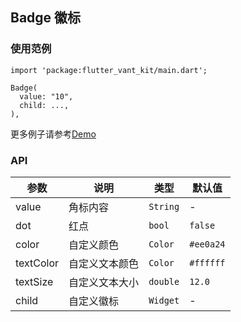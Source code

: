## Badge 徽标

### 使用范例

```
import 'package:flutter_vant_kit/main.dart';

Badge(
  value: "10",
  child: ...,
),
```

更多例子请参考[Demo](https://github.com/benjaken/flutter_vant_kit/blob/master/example/lib/routes/demoBadge.dart)

### API

| 参数 | 说明 | 类型 | 默认值 |
| ------------ | ------------ | ------------ | ------------ |
| value | 角标内容 | `String` | - |
| dot | 红点 | `bool` | `false` |
| color | 自定义颜色 | `Color` | `#ee0a24` |
| textColor | 自定义文本颜色 | `Color` | `#ffffff` |
| textSize | 自定义文本大小 | `double` | `12.0` |
| child | 自定义徽标 | `Widget` | - |
